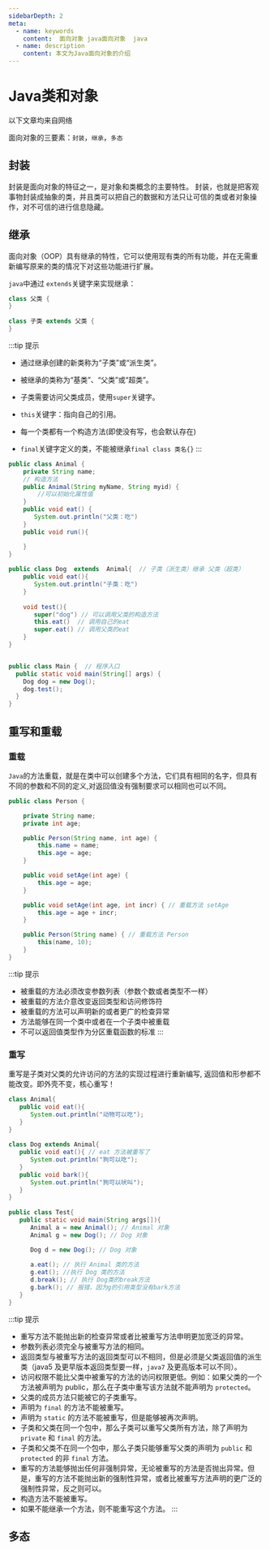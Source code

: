 ```yaml
---
sidebarDepth: 2
meta:
  - name: keywords
    content:  面向对象 java面向对象  java 
  - name: description
    content: 本文为Java面向对象的介绍
---
```


# Java类和对象

以下文章均来自网络

面向对象的三要素：`封装`，`继承`，`多态`



## 封装

封装是面向对象的特征之一，是对象和类概念的主要特性。
封装，也就是把客观事物封装成抽象的类，并且类可以把自己的数据和方法只让可信的类或者对象操作，对不可信的进行信息隐藏。


## 继承

面向对象（OOP）具有继承的特性，它可以使用现有类的所有功能，并在无需重新编写原来的类的情况下对这些功能进行扩展。


`java`中通过 `extends`关键字来实现继承：
```java
class 父类 {
}
 
class 子类 extends 父类 {
}
```

:::tip 提示
- 通过继承创建的新类称为“子类”或“派生类”。

- 被继承的类称为“基类”、“父类”或“超类”。

- 子类需要访问父类成员，使用`super`关键字。

- `this`关键字：指向自己的引用。

- 每一个类都有一个构造方法(即使没有写，也会默认存在)

- `final`关键字定义的类，不能被继承`final class 类名{}`
:::

```java
public class Animal { 
    private String name;   
    // 构造方法
    public Animal(String myName, String myid) { 
        //可以初始化属性值
    } 
    public void eat() {  
       System.out.println("父类：吃")   
    } 
    public void run(){

    }
} 
 
public class Dog  extends  Animal{  // 子类（派生类）继承 父类（超类）
    public void eat(){
       System.out.println("子类：吃")   
    }
    
    void test(){
       super("dog") // 可以调用父类的构造方法
       this.eat()  // 调用自己的eat
       super.eat() // 调用父类的eat
    }
}


public class Main {  // 程序入口
  public static void main(String[] args) {
    Dog dog = new Dog();
    dog.test();
  }
}
```


## 重写和重载


### 重载

`Java`的方法重载，就是在类中可以创建多个方法，它们具有相同的名字，但具有不同的参数和不同的定义,对返回值没有强制要求可以相同也可以不同。


```java
public class Person {

    private String name;
    private int age;

    public Person(String name, int age) {
        this.name = name;
        this.age = age;
    }

    public void setAge(int age) {
        this.age = age;
    }

    public void setAge(int age, int incr) { // 重载方法 setAge
        this.age = age + incr;
    }

    public Person(String name) { // 重载方法 Person
        this(name, 10);
    }
}
```

:::tip 提示
- 被重载的方法必须改变参数列表（参数个数或者类型不一样）
- 被重载的方法介意改变返回类型和访问修饰符
- 被重载的方法可以声明新的或者更广的检查异常
- 方法能够在同一个类中或者在一个子类中被重载
- 不可以返回值类型作为分区重载函数的标准
:::

### 重写

重写是子类对父类的允许访问的方法的实现过程进行重新编写, 返回值和形参都不能改变。即外壳不变，核心重写！

```java
class Animal{
   public void eat(){
      System.out.println("动物可以吃");
   }
}
 
class Dog extends Animal{
   public void eat(){ // eat 方法被重写了
      System.out.println("狗可以吃");
   }
   public void bark(){
      System.out.println("狗可以吠叫"); 
   }
}
 
public class Test{
   public static void main(String args[]){
      Animal a = new Animal(); // Animal 对象
      Animal g = new Dog(); // Dog 对象

      Dog d = new Dog(); // Dog 对象
 
      a.eat(); // 执行 Animal 类的方法
      g.eat(); //执行 Dog 类的方法
      d.break(); // 执行 Dog类的break方法
      g.bark(); // 报错，因为g的引用类型没有bark方法
   }
}
```

:::tip 提示
- 重写方法不能抛出新的检查异常或者比被重写方法申明更加宽泛的异常。
- 参数列表必须完全与被重写方法的相同。
- 返回类型与被重写方法的返回类型可以不相同，但是必须是父类返回值的派生类（java5 及更早版本返回类型要一样，`java7` 及更高版本可以不同）。
- 访问权限不能比父类中被重写的方法的访问权限更低。例如：如果父类的一个方法被声明为 public，那么在子类中重写该方法就不能声明为 `protected`。
- 父类的成员方法只能被它的子类重写。
- 声明为 `final` 的方法不能被重写。
- 声明为 `static` 的方法不能被重写，但是能够被再次声明。
- 子类和父类在同一个包中，那么子类可以重写父类所有方法，除了声明为 `private` 和 `final` 的方法。
- 子类和父类不在同一个包中，那么子类只能够重写父类的声明为 `public` 和 `protected` 的非 `final` 方法。
- 重写的方法能够抛出任何非强制异常，无论被重写的方法是否抛出异常。但是，重写的方法不能抛出新的强制性异常，或者比被重写方法声明的更广泛的强制性异常，反之则可以。
- 构造方法不能被重写。
- 如果不能继承一个方法，则不能重写这个方法。
:::


## 多态




